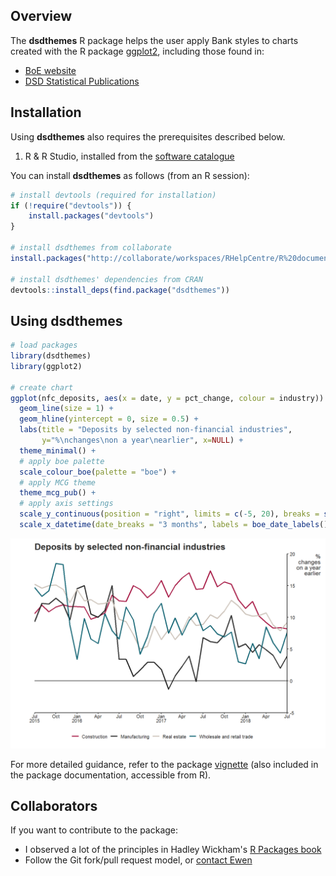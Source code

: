<!-- README.md is generated from README.Rmd. Please edit that file -->
Overview
--------

The **dsdthemes** R package helps the user apply Bank styles to charts created with the R package [ggplot2](https://github.com/hadley/ggplot2), including those found in:

-   [BoE website](https://www.bankofengland.co.uk/statistics/visual-summaries/effective-interest-rates)
-   [DSD Statistical Publications](https://www.bankofengland.co.uk/-/media/boe/files/statistics/money-and-credit/2018/february-2018.pdf?la=en&hash=D5A6531045C648B4169D5FD480723AE4CFBD75F9)

Installation
------------

Using **dsdthemes** also requires the prerequisites described below.

1.  R & R Studio, installed from the [software catalogue](http://sccm-wl-mgt-01/CMApplicationCatalog)

You can install **dsdthemes** as follows (from an R session):

``` r
# install devtools (required for installation)
if (!require("devtools")) {
    install.packages("devtools")
}

# install dsdthemes from collaborate
install.packages("http://collaborate/workspaces/RHelpCentre/R%20documents/Packages/dsdthemes_0.2.0.zip", repos = NULL, type = "binary")

# install dsdthemes' dependencies from CRAN
devtools::install_deps(find.package("dsdthemes"))
```

Using dsdthemes
---------------

``` r
# load packages
library(dsdthemes)
library(ggplot2)

# create chart
ggplot(nfc_deposits, aes(x = date, y = pct_change, colour = industry)) +
  geom_line(size = 1) +
  geom_hline(yintercept = 0, size = 0.5) +
  labs(title = "Deposits by selected non-financial industries",
       y="%\nchanges\non a year\nearlier", x=NULL) +
  theme_minimal() +
  # apply boe palette
  scale_colour_boe(palette = "boe") +
  # apply MCG theme
  theme_mcg_pub() +
  # apply axis settings
  scale_y_continuous(position = "right", limits = c(-5, 20), breaks = seq(-5, 20, 5), expand = c(0, 0)) +
  scale_x_datetime(date_breaks = "3 months", labels = boe_date_labels(), expand = c(0, 0))
```

![](figures/example-1.png)

For more detailed guidance, refer to the package [vignette](https://tfsapp-liv/tfs/DefaultCollection/Bankwide%20Shared%20Analytical%20Code/_versionControl?path=%24%2FBankwide%20Shared%20Analytical%20Code%2FR%20Packages%2Fdsdthemes%2Finst%2Fdoc%2Fexamples.Rmd&_a=contents) (also included in the package documentation, accessible from R).

Collaborators
-------------

If you want to contribute to the package:

-   I observed a lot of the principles in Hadley Wickham's [R Packages book](http://r-pkgs.had.co.nz/)
-   Follow the Git fork/pull request model, or [contact Ewen](mailto:ewen.henderson@bankofengland.co.uk)
